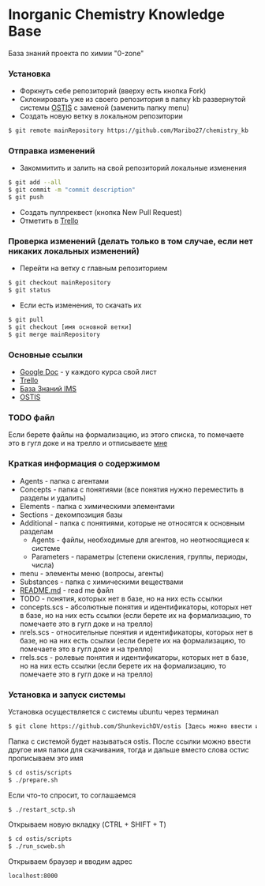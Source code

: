 # Inorganic Chemistry Knowledge Base
База знаний проекта по химии "0-zone"

### Установка
- Форкнуть себе репозиторий (вверху есть кнопка Fork)
- Склонировать уже из своего репозитория в папку kb развернутой системы [OSTIS] с заменой (заменить папку menu)
- Создать новую ветку в локальном репозитории
```sh
$ git remote mainRepository https://github.com/Maribo27/chemistry_kb
```
### Отправка изменений
- Закоммитить и залить на свой репозиторий локальные изменения
```sh
$ git add --all
$ git commit -m "commit description"
$ git push
```
- Создать пуллреквест (кнопка New Pull Request)
- Отметить в [Trello]

### Проверка изменений (делать только в том случае, если нет никаких локальных изменений)
- Перейти на ветку с главным репозиторием
```sh
$ git checkout mainRepository
$ git status
```
- Если есть изменения, то скачать их

```sh
$ git pull
$ git checkout [имя основной ветки]
$ git merge mainRepository
```

### Основные ссылки
- [Google Doc] - у каждого курса свой лист
- [Trello]
- [База Знаний IMS]
- [OSTIS]

### TODO файл
Если берете файлы на формализацию, из этого списка, то помечаете это в гугл доке и на трелло и отписываете [мне](https://vk.com/id8930868)

### Краткая информация о содержимом
- Agents - папка с агентами
- Concepts - папка с понятиями (все понятия нужно переместить в разделы и удалить)
- Elements - папка с химическими элементами
- Sections - декомпозиция базы
- Additional - папка с понятиями, которые не относятся к основным разделам
    - Agents - файлы, необходимые для агентов, но неотносящиеся к системе
    - Parameters - параметры (степени окисления, группы, периоды, числа)
- menu - элементы меню (вопросы, агенты)
- Substances - папка с химическими веществами
- [README.md](https://github.com/Maribo27/chemistry_kb/blob/master/README.md) - read me файл
- TODO - понятия, которых нет в базе, но на них есть ссылки
- concepts.scs - абсолютные понятия и идентификаторы, которых нет в базе, но на них есть ссылки (если берете их на формализацию, то помечаете это в гугл доке и на трелло)
- nrels.scs - относительные понятия и идентификаторы, которых нет в базе, но на них есть ссылки (если берете их на формализацию, то помечаете это в гугл доке и на трелло)
- rrels.scs - ролевые понятия и идентификаторы, которых нет в базе, но на них есть ссылки (если берете их на формализацию, то помечаете это в гугл доке и на трелло)

### Установка и запуск системы
Установка осуществляется с системы ubuntu через терминал
```sh
$ git clone https://github.com/ShunkevichDV/ostis [Здесь можно ввести имя для папки, куда клонить]
```
Папка с системой будет называться ostis. После ссылки можно ввести другое имя папки для скачивания, тогда и дальше вместо слова остис прописываем это имя
```sh
$ cd ostis/scripts
$ ./prepare.sh
```
Если что-то спросит, то соглашаемся
```sh
$ ./restart_sctp.sh
```
Открываем новую вкладку (CTRL + SHIFT + T)
```sh
$ cd ostis/scripts
$ ./run_scweb.sh
```
Открываем браузер и вводим адрес
```sh
localhost:8000
```

[//]: # (These are reference links used in the body of this note and get stripped out when the markdown processor does its job. There is no need to format nicely because it shouldn't be seen. Thanks SO - http://stackoverflow.com/questions/4823468/store-comments-in-markdown-syntax)


   [Google Doc]: <https://docs.google.com/spreadsheets/d/1DVwCNw2nb2aefu-T6yScImUMZA8cTb8-BI2HRelRXDs>
   [Trello]: <https://trello.com/b/KkpDPDcI/%D1%85%D0%B8%D0%BC%D0%B8%D1%8F>
   [OSTIS]: <https://github.com/ShunkevichDV/ostis>
   [База Знаний IMS]: <https://github.com/ShunkevichDV/ims.ostis.kb>
